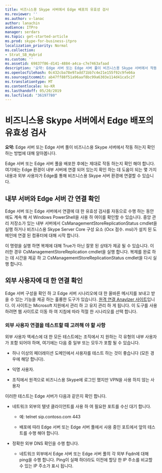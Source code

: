 ```yaml
---
title: 비즈니스용 Skype 서버에서 Edge 배포의 유효성 검사
ms.reviewer: ''
ms.author: v-lanac
author: lanachin
audience: ITPro
manager: serdars
ms.topic: get-started-article
ms.prod: skype-for-business-itpro
localization_priority: Normal
ms.collection:
- Strat_SB_Hybrid
ms.custom: ''
ms.assetid: 69837f86-d141-4884-a4ca-c7e7463afaad
description: '요약: Edge 서버 또는 Edge 서버 풀이 비즈니스용 Skype 서버에서 작동 하는지 확인 하는 방법에 대해 알아봅니다.'
ms.openlocfilehash: 0c432cba78e97add71bb7c4e21e155f92c9fe66a
ms.sourcegitcommit: ab47ff88f51a96aaf8bc99a6303e114d41ca5c2f
ms.translationtype: MT
ms.contentlocale: ko-KR
ms.lasthandoff: 05/20/2019
ms.locfileid: "36197780"
---
```

# <a name="validate-your-edge-deployment-in-skype-for-business-server"></a>비즈니스용 Skype 서버에서 Edge 배포의 유효성 검사
 
**요약:** Edge 서버 또는 Edge 서버 풀이 비즈니스용 Skype 서버에서 작동 하는지 확인 하는 방법에 대해 알아봅니다.
  
Edge 서버 또는 Edge 서버 풀을 배포한 후에는 제대로 작동 하는지 확인 해야 합니다. 여기에는 Edge 환경이 내부 서버에 연결 되어 있는지 확인 하는 데 도움이 되는 몇 가지 내용과 외부 사용자가 Edge를 통해 비즈니스용 Skype 서버 환경에 연결할 수 있습니다.
  
## <a name="verify-connectivity-between-your-internal-servers-and-your-edge-servers"></a>내부 서버와 Edge 서버 간 연결 확인

Edge 서버 또는 Edge 서버에서 연결에 대 한 유효성 검사를 자동으로 수행 하는 동안에도 계속 해 서 Windows PowerShell을 사용 하 여이를 확인할 수 있습니다. 중앙 관리 저장소가 있는 내부 서버에서 CsManagementStoreReplicationStatus cmdlet을 실행 하거나 비즈니스용 Skype Server Core 구성 요소 (Ocx 점수. msi)가 설치 된 도메인에 연결 된 컴퓨터에 대해 시작 합니다.
  
이 명령을 실행 하면 복제에 대해 True가 아닌 잘못 된 상태가 제공 될 수 있습니다. 이러한 경우 CsManagementStoreReplication cmdlet을 실행 합니다. 복제를 완료 하는 데 시간을 제공 하 고 CsManagementStoreReplicationStatus cmdlet을 다시 실행 합니다.
  
## <a name="verify-connectivity-for-your-external-users"></a>외부 사용자에 대 한 연결 확인

Edge 서버 구성을 확인 하 고 Edge 서버 시나리오에 대 한 올바른 메시지를 보내고 받을 수 있는 기능을 제공 하는 훌륭한 도구가 있습니다. [원격 연결 Anaylzer 사이트](https://testconnectivity.microsoft.com/)입니다. 이 사이트는 Microsoft 지원에서 관리 하 고 유지 관리 하 게 됩니다. 이 도구를 사용 하려면 웹 사이트로 이동 하 여 지침에 따라 적절 한 시나리오를 선택 합니다.
  
### <a name="things-to-consider-when-testing-external-user-connectivity"></a>외부 사용자 연결을 테스트할 때 고려해 야 할 사항

외부 사용자 액세스에 대 한 모든 테스트에는 조직에서 지 원하는 각 유형의 내부 사용자가 포함 되어야 하며, 여기에는 다음 중 일부 또는 모두가 포함 될 수 있습니다.
  
- 하나 이상의 페더레이션 도메인에서 사용자를 테스트 하는 것이 좋습니다 (모든 경우에 해당 합니다).
    
- 익명 사용자.
    
- 조직에서 원격으로 비즈니스용 Skype에 로그인 했지만 VPN을 사용 하지 않는 사용자
    
이러한 테스트는 Edge 서버가 다음과 같은지 확인 합니다.
  
- 네트워크 외부의 텔넷 클라이언트를 사용 하 여 필요한 포트를 수신 대기 합니다.
    
  - 예: telnet sip.contoso.com 443
    
  - 배포에 따라 Edge 서버 또는 Edge 서버 풀에서 사용 중인 포트에서 앞의 테스트를 수행 해야 합니다.
    
- 정확한 외부 DNS 확인을 수행 합니다.
    
  - 네트워크 외부에서 Edge 서버 또는 Edge 서버 풀의 각 외부 Fqdn에 대해 ping을 수행 합니다. Ping이 실패 하더라도 이전에 할당 한 IP 주소를 비교할 수 있는 IP 주소가 표시 됩니다.
    

